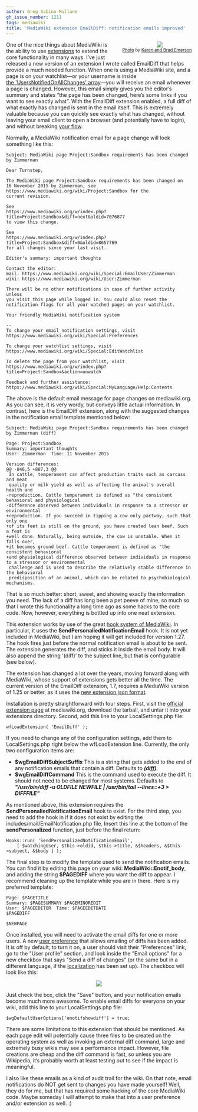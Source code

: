 ```yaml
---
author: Greg Sabino Mullane
gh_issue_number: 1211
tags: mediawiki
title: 'MediaWiki extension EmailDiff: notification emails improved'
---
```


<div class="separator" style="clear: both; float:right; padding: 0 0 .5em 1.5em; text-align: center;"><a href="/blog/2016/03/11/mediawiki-extension-emaildiff/image-0.jpeg" imageanchor="1" style="clear: right; margin-bottom: 1em; margin-left: 1em;"><img border="0" src="/blog/2016/03/11/mediawiki-extension-emaildiff/image-0.jpeg"/></a><br/><small><a href="https://flic.kr/p/bdWyHP">Photo</a> by <a href="https://www.flickr.com/photos/karenandbrademerson/">Karen and Brad Emerson</a></small></div>

One of the nice things about MediaWiki is the ability to use 
[extensions](https://www.mediawiki.org/wiki/Manual:Extensions) to extend the core functionality in many ways. I’ve just released a 
new version of an extension I wrote called EmailDiff that helps provide a much needed 
function. When one is using a MediaWiki site, and a page is on your 
watchlist—​or your username is inside  
[the 'UsersNotifiedOnAllChanges' array](https://www.mediawiki.org/wiki/Manual:$wgUsersNotifiedOnAllChanges)—​you will receive an email whenever a page 
is changed. However, this email simply gives you the editor’s summary and states 
“the page has been changed, here’s some links if you want to see exactly what”. 
With the EmailDiff extension enabled, a full diff of what exactly has changed is sent 
in the email itself. This is extremely valuable because you can quickly see exactly what has 
changed, without leaving your email client to open a browser (and potentially have to login), 
and without breaking [your flow](https://en.wikipedia.org/wiki/Flow_%28psychology%29).

Normally, a MediaWiki notification email for a page change will look something like this:

```
Subject: MediaWiki page Project:Sandbox requirements has been changed by Zimmerman

Dear Turnstep,

The MediaWiki page Project:Sandbox requirements has been changed on
16 November 2015 by Zimmerman, see
https://www.mediawiki.org/wiki/Project:Sandbox for the
current revision. 

See
https://www.mediawiki.org/w/index.php?title=Project:Sandbox&diff=next&oldid=7076877
to view this change.

See
https://www.mediawiki.org/w/index.php?title=Project:Sandbox&diff=0&oldid=8657769
for all changes since your last visit.

Editor's summary: important thoughts

Contact the editor:
mail: https://www.mediawiki.org/wiki/Special:EmailUser/Zimmerman
wiki: https://www.mediawiki.org/wiki/User:Zimmerman

There will be no other notifications in case of further activity unless
you visit this page while logged in. You could also reset the
notification flags for all your watched pages on your watchlist.

Your friendly MediaWiki notification system

--
To change your email notification settings, visit
https://www.mediawiki.org/wiki/Special:Preferences

To change your watchlist settings, visit
https://www.mediawiki.org/wiki/Special:EditWatchlist

To delete the page from your watchlist, visit
https://www.mediawiki.org/w/index.php?title=Project:Sandbox&action=unwatch

Feedback and further assistance:
https://www.mediawiki.org/wiki/Special:MyLanguage/Help:Contents
```

The above is the default email message for page changes on mediawiki.org. As you can 
see, it is very wordy, but conveys little actual information. In contrast, 
here is the EmailDiff extension, along with the suggested changes in the 
notification email template mentioned below:

```
Subject: MediaWiki page Project:Sandbox requirements has been changed by Zimmerman (diff)

Page: Project:Sandbox
Summary: important thoughts
User: Zimmerman  Time: 11 November 2015

Version differences:
@@ -846,5 +887,3 @@
 In cattle, temperament can affect production traits such as carcass and meat 
 quality or milk yield as well as affecting the animal's overall health and 
-reproduction. Cattle temperament is defined as "the consistent behavioral and physiological 
-difference observed between individuals in response to a stressor or environmental 
+reproduction. If you succeed in tipping a cow only partway, such that only one 
+of its feet is still on the ground, you have created lean beef. Such a feat is 
+well done. Naturally, being outside, the cow is unstable. When it falls over, 
+it becomes ground beef. Cattle temperament is defined as "the consistent behavioral 
+and physiological difference observed between individuals in response to a stressor or environmental 
 challenge and is used to describe the relatively stable difference in the behavioral 
 predisposition of an animal, which can be related to psychobiological mechanisms.
```

That is so much better: short, sweet, and showing exactly the information you need. The 
lack of a diff has long been a pet peeve of mine, so much so that I wrote this 
functionality a long time ago as some hacks to the core code. Now, however, 
everything is bottled up into one neat extension.

This extension works by use of the great 
[hook system of MediaWiki](https://www.mediawiki.org/wiki/Manual:Hooks). In particular, it uses the **SendPersonaliedNotificationEmail** 
hook. It is not yet included in MediaWiki, but I am hoping it will get included for version 1.27. 
The hook fires just before the normal notification email is about to be sent. The extension generates 
the diff, and sticks it inside the email body. It will also append the string '(diff)' to the subject 
line, but that is configurable (see below).

The extension has changed a lot over the years, moving forward along 
with MediaWiki, whose support of extensions gets better all the time. 
The current version of the EmailDiff extension, 1.7, requires a 
MediaWiki version of 1.25 or better, as it uses the 
[new extension.json format](/blog/2015/10/17/mediawiki-extensionjson-change-in-125).

Installation is pretty straightforward with four steps. First, visit the 
[official extension page](https://www.mediawiki.org/wiki/Extension:EmailDiff) at mediawiki.org, download the tarball, and untar 
it into your extensions directory. Second, add this line to your 
LocalSettings.php file:

```
wfLoadExtension( 'EmailDiff' );
```

If you need to change any of the configuration settings, add them to 
LocalSettings.php right below the wfLoadExtension 
line. Currently, the only two configuration items are:

- **$wgEmailDiffSubjectSuffix** This is a string that gets added to the 
end of any notification emails that contain a diff. Defaults to ***(diff)***.
- **$wgEmailDiffCommand** This is the command used to execute the diff. 
It should not need to be changed for most systems. Defaults to 
***"/usr/bin/diff -u OLDFILE NEWFILE | /usr/bin/tail --lines=+3 > DIFFFILE"***

As mentioned above, this extension requires the **SendPersonaliedNotificationEmail** hook to exist. 
For the third step, you need to add the hook in if it does not exist by editing the 
includes/mail/EmailNotification.php file. Insert this line at the 
bottom of the **sendPersonalized** function, just before the final return:

```
Hooks::run( 'SendPersonalizedNotificationEmail',
    [ $watchingUser, $this->oldid, $this->title, &$headers, &$this->subject, &$body ] );
```

The final step is to modify the template used to send the notification emails. You can find it 
by editing this page on your wiki: **MediaWiki::Enotif_body**, and adding the string **$PAGEDIFF** 
where you want the diff to appear. I recommend cleaning up the template while you are in there. Here is 
my preferred template:

```
Page: $PAGETITLE
Summary: $PAGESUMMARY $PAGEMINOREDIT
User: $PAGEEDITOR  Time: $PAGEEDITDATE
$PAGEDIFF
 
$NEWPAGE
```

Once installed, you will need to activate the email diffs for one or more users. A new 
[user preference](https://www.mediawiki.org/wiki/Help:Preferences) that allows emailing of diffs has been added. It is off by default; to turn 
it on, a user should visit their "Preferences" link, go to the "User profile" section, and look inside 
the "Email options" for a new checkbox that says "Send a diff of changes" (or the same but in a 
different language, if the 
[localization](https://www.mediawiki.org/wiki/Localisation) has been set up). The checkbox will look like this:

<div class="separator" style="clear: both; text-align: center;"><a href="/blog/2016/03/11/mediawiki-extension-emaildiff/image-1-big.png" imageanchor="1" style="margin-left: 1em; margin-right: 1em;"><img border="0" src="/blog/2016/03/11/mediawiki-extension-emaildiff/image-1.png"/></a></div>

Just check the box, click the "Save" button, and your notification emails become 
much more awesome. To enable email diffs for everyone on your wiki, add this line to your 
LocalSettings.php file:

```
$wgDefaultUserOptions['enotifshowdiff'] = true;
```

There are some limitations to this extension that should be mentioned. As each 
page edit will potentially cause three files to be created on the operating system 
as well as invoking an external diff command, large and extremely busy wikis may see a 
performance impact. However, file creations are cheap and the diff command is 
fast, so unless you are Wikipedia, it’s probably worth at least testing out to 
see if the impact is meaningful.

I also like these emails as a kind of audit trail for the wiki. On that note, 
email notifications do NOT get sent to changes you have made yourself! Well, they do 
for me, but that has required some hacking of the core MediaWiki code. Maybe someday 
I will attempt to make that into a user preference and/or extension as well. :)
